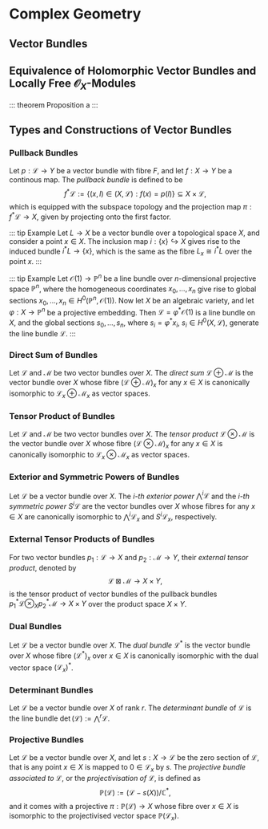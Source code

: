 # Complex Geometry

## Vector Bundles

## Equivalence of Holomorphic Vector Bundles and Locally Free $\mathcal{O}_{X}$-Modules

::: theorem Proposition
a
:::

## Types and Constructions of Vector Bundles

### Pullback Bundles

Let $p : \mathcal{L} \rightarrow Y$ be a vector bundle with fibre $F$, and let $f : X \rightarrow Y$ be a continous map. The _pullback bundle_ is defined to be
$$
f^{\ast}\mathcal{L} := \{ (x,l) \in (X,\mathcal{L}) : f(x) = p(l) \} \subseteq X \times \mathcal{L},
$$
which is equipped with the subspace topology and the projection map $\pi : f^{\ast}\mathcal{L} \rightarrow X$, given by projecting onto the first factor.

::: tip Example
Let $L \rightarrow X$ be a vector bundle over a topological space $X$, and consider a point $x \in X$. The inclusion map $i: \{x\} ↪ X$ gives rise to the induced bundle $i^{\ast}L \rightarrow \{x\}$, which is the same as the fibre $L_{x} \cong i^{\ast}L$ over the point $x$.
:::

::: tip Example
Let $\mathcal{O}(1) \rightarrow \mathbb{P}^{n}$ be a line bundle over $n$-dimensional projective space $\mathbb{P}^{n}$, where the homogeneous coordinates $x_{0},\ldots, x_{n}$ give rise to global sections $x_{0},\ldots, x_{n} \in H^{0}(\mathbb{P}^{n}, \mathcal{O}(1))$. Now let $X$ be an algebraic variety, and let $\varphi : X \rightarrow \mathbb{P}^{n}$ be a projective embedding. Then $\mathcal{L} = \varphi^{\ast}\mathcal{O}(1)$ is a line bundle on $X$, and the global sections $s_{0},\ldots, s_{n}$, where $s_{i} = \varphi^{\ast}x_{i}$, $s_{i} \in H^{0}(X,\mathcal{L})$, generate the line bundle $\mathcal{L}$.
:::

### Direct Sum of Bundles

Let $\mathcal{L}$ and $\mathcal{M}$ be two vector bundles over $X$. The _direct sum_ $\mathcal{L} \oplus \mathcal{M}$ is the vector bundle over $X$ whose fibre $(\mathcal{L} \oplus \mathcal{M})_{x}$ for any $x \in X$ is canonically isomorphic to $\mathcal{L}_{x} \oplus \mathcal{M}_{x}$ as vector spaces.

### Tensor Product of Bundles

Let $\mathcal{L}$ and $\mathcal{M}$ be two vector bundles over $X$. The _tensor product_ $\mathcal{L} \otimes \mathcal{M}$ is the vector bundle over $X$ whose fibre $(\mathcal{L} \otimes \mathcal{M})_{x}$ for any $x \in X$ is canonically isomorphic to $\mathcal{L}_{x} \otimes \mathcal{M}_{x}$ as vector spaces.

### Exterior and Symmetric Powers of Bundles

Let $\mathcal{L}$ be a vector bundle over $X$. The _$i$-th exterior power_ $⋀^{i}\mathcal{L}$ and the _$i$-th symmetric power_ $S^{i}\mathcal{L}$ are the vector bundles over $X$ whose fibres for any $x \in X$ are canonically isomorphic to $⋀^{i}\mathcal{L}_{x}$ and $S^{i}\mathcal{L}_{x}$, respectively.

### External Tensor Products of Bundles

For two vector bundles $p_{1}: \mathcal{L} \rightarrow X$ and $p_{2}: \mathcal{M} \rightarrow Y$, their _external tensor product_, denoted by 
$$\mathcal{L} \boxtimes \mathcal{M} \rightarrow X \times Y,$$
is the tensor product of vector bundles of the pullback bundles $p_{1}^{\ast}\mathcal{L} \otimes_{X} p_{2}^{\ast}\mathcal{M} \rightarrow X \times Y$ over the product space $X \times Y$.

### Dual Bundles

Let $\mathcal{L}$ be a vector bundle over $X$. The _dual bundle_ $\mathcal{L}^{\ast}$ is the vector bundle over $X$ whose fibre $(\mathcal{L}^{\ast})_{x}$ over $x \in X$ is canonically isomorphic with the dual vector space $(\mathcal{L}_{x})^{\ast}$.

### Determinant Bundles

Let $\mathcal{L}$ be a vector bundle over $X$ of rank $r$. The _determinant bundle_ of $\mathcal{L}$ is the line bundle $\det(\mathcal{L}) := ⋀^{r}\mathcal{L}$.

### Projective Bundles

Let $\mathcal{L}$ be a vector bundle over $X$, and let $s : X \rightarrow \mathcal{L}$ be the zero section of $\mathcal{L}$, that is any point $x \in X$ is mapped to $0 \in \mathcal{L}_{x}$ by $s$. The _projective bundle associated to $\mathcal{L}$_, or the _projectivisation of $\mathcal{L}$_, is defined as
$$
\mathbb{P}(\mathcal{L}) := (\mathcal{L} - s(X))/\mathbb{C}^{\ast},
$$
and it comes with a projective $\pi: \mathbb{P}(\mathcal{L}) \rightarrow X$ whose fibre over $x \in X$ is isomorphic to the projectivised vector space $\mathbb{P}(\mathcal{L}_{x})$.